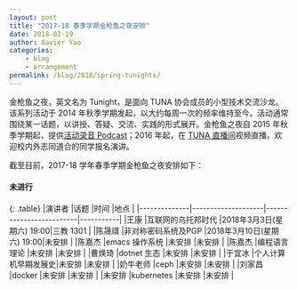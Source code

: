 ```yaml
---
layout: post
title: "2017-18 春季学期金枪鱼之夜安排"
date: 2018-02-19
author: Xavier Yao
categories:
    - blog
    - arrangement
permalink: /blog/2018/spring-tunights/
---
```


金枪鱼之夜，英文名为 Tunight，是面向 TUNA 协会成员的小型技术交流沙龙。该系列活动于 2014 年秋季学期发起，以大约每周一次的频率维持至今。活动通常围绕某一话题，以讲授、答疑、交流、实践的形式展开。金枪鱼之夜自 2015 年秋季学期起，提供[活动录音 Podcast](https://podcast.tuna.moe)；2016 年起，在 [TUNA 直播间](http://live.tuna.tsinghua.edu.cn)视频直播。欢迎校内外志同道合的同学报名演讲。

截至目前，2017-18 学年春季学期金枪鱼之夜安排如下：

#### 未进行

{: .table}
|演讲者        |话题                |时间                     |地点       |
|--------------|--------------------|-------------------------|-----------|
|王康          |互联网的乌托邦时代  |2018年3月3日(星期六) 19:00|三教 1301  |
|陈晟祺        |非对称密码系统及PGP |2018年3月10日(星期六) 19:00|未安排  |
|陈嘉杰        |emacs 操作系统      |未安排                   |未安排     |
|陈嘉杰        |编程语言理论        |未安排                   |未安排     |
|曹焕琦        |dotnet 生态         |未安排                   |未安排     |
|于宜冰        |个人计算机早期发展史|未安排                   |未安排     |
|奶牛老师      |ceph                |未安排                   |未安排     |
|刘家昌        |docker              |未安排                   |未安排     |
|未安排        |kubernetes          |未安排                   |未安排     |

